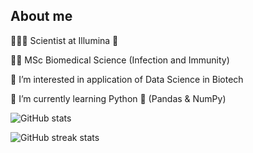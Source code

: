 
## About me
👩🏻‍🔬 Scientist at Illumina 🧬

👩‍🎓 MSc Biomedical Science (Infection and Immunity)

👀 I’m interested in application of Data Science in Biotech

🌱 I’m currently learning Python 🐍 (Pandas & NumPy)

![GitHub stats](https://github-readme-stats.vercel.app/api?username=cgreenwood23&show_icons=true)  

![GitHub streak stats](https://streak-stats.demolab.com/?user=cgreenwood23)  
